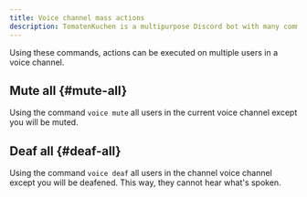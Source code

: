 ```yaml
---
title: Voice channel mass actions
description: TomatenKuchen is a multipurpose Discord bot with many common and innovative features for your server. Using the voice command you can easily edit multiple users in a voice channel.
---
```


Using these commands, actions can be executed on multiple users in a voice channel.

## Mute all {#mute-all}

Using the command `voice mute` all users in the current voice channel except you will be muted.

## Deaf all {#deaf-all}

Using the command `voice deaf` all users in the channel voice channel except you will be deafened.
This way, they cannot hear what's spoken.
